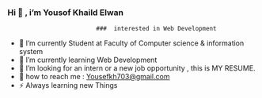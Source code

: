 ### Hi 👋 , i’m Yousof Khaild Elwan
       
                             ###  interested in Web Development

- 🔭 I’m currently Student at Faculty of Computer science & information system 
- 🌱 I’m currently learning Web Development
- 🤔 I’m looking for an intern or a new job opportunity , this is MY RESUME.
- 💬 how to reach me : Yousefkh703@gmail.com
- ⚡ Always learning new Things 

